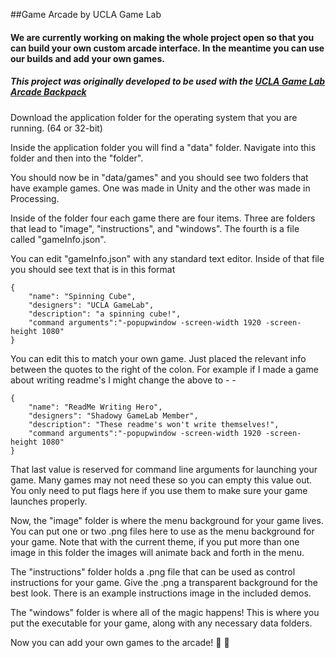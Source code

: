 ##Game Arcade by UCLA Game Lab

#### We are currently working on making the whole project open so that you can build your own custom arcade interface. In the meantime you can use our builds and add your own games.

##### This project was originally developed to be used with the [UCLA Game Lab Arcade Backpack](http://games.ucla.edu/game/ucla-game-lab-arcade-backpack/)

Download the application folder for the operating system that you are running. (64 or 32-bit)

Inside the application folder you will find a "data" folder. Navigate into this folder and then into the "folder".

You should now be in "data/games" and you should see two folders that have example games. One was made in Unity and the other was made in Processing.

Inside of the folder four each game there are four items. Three are folders that lead to "image", "instructions", and "windows". The fourth is a file called "gameInfo.json".

You can edit "gameInfo.json" with any standard text editor. Inside of that file you should see text that is in this format

```
{
	"name": "Spinning Cube",
	"designers": "UCLA GameLab",
	"description": "a spinning cube!",
	"command arguments":"-popupwindow -screen-width 1920 -screen-height 1080"
}
```

You can edit this to match your own game. Just placed the relevant info between the quotes to the right of the colon. For example if I made a game about writing readme's I might change the above to - -

```
{
	"name": "ReadMe Writing Hero",
	"designers": "Shadowy GameLab Member",
	"description": "These readme's won't write themselves!",
	"command arguments":"-popupwindow -screen-width 1920 -screen-height 1080"
}
```

That last value is reserved for command line arguments for launching your game. Many games may not need these so you can empty this value out. You only need to put flags here if you use them to make sure your game launches properly.

Now, the "image" folder is where the menu background for your game lives. You can put one or two .png files here to use as the menu background for your game. Note that with the current theme, if you put more than one image in this folder the images will animate back and forth in the menu.

The "instructions" folder holds a .png file that can be used as control instructions for your game. Give the .png a transparent background for the best look. There is an example instructions image in the included demos.

The "windows" folder is where all of the magic happens! This is where you put the executable for your game, along with any necessary data folders.

Now you can add your own games to the arcade! :tada: :tada:
